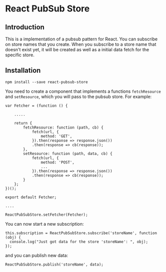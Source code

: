 # React PubSub Store

## Introduction

This is a implementation of a pubsub pattern for React. You can subscribe on store names that you create. When you subscribe to a store name that doesn't exist yet, it will be created as well as a initial data fetch for the specific store.

## Installation

`npm install --save react-pubsub-store`

You need to create a component that implements a functions `fetchResource` and `setResource`, which you will pass to the pubsub store. For example:
```
var Fetcher = (function () {

    .....

    return {
        fetchResource: function (path, cb) {
            fetch(url, {
                method: 'GET',
            }).then(response => response.json())
            .then(response => cb(response));
        },
        setResource: function (path, data, cb) {
            fetch(url, {
                method: 'POST',
                ...
            }).then(response => response.json())
            .then(response => cb(response));
        }
    };
})();

export default Fetcher;

....

ReactPubSubStore.setFetcher(Fetcher);
```

You can now start a new subscription:
```
this.subscription = ReactPubSubStore.subscribe('storeName', function (obj) {
  console.log("Just got data for the store 'storeName': ", obj);
});
```

and you can publish new data:
```
ReactPubSubStore.publish('storeName', data);
```